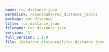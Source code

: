 ```yaml
---
name: ruc-distance-json
permalink: /downloads/ruc_distance_json/1
package: ruc_distance
title: ruc_distance_json
filename: ruc_distance.json
version: '1'
full_version: 1.1.0
file: /data/ruc_distance/1/ruc_distance.json
---
```

